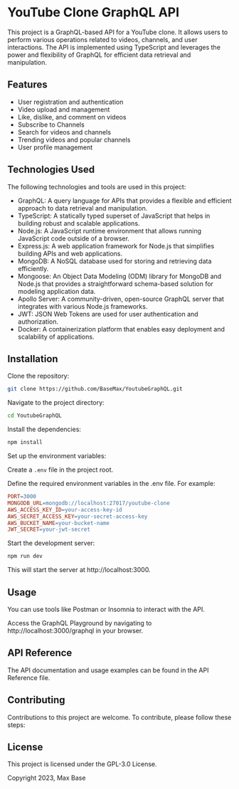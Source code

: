 # YouTube Clone GraphQL API

This project is a GraphQL-based API for a YouTube clone. It allows users to perform various operations related to videos, channels, and user interactions. The API is implemented using TypeScript and leverages the power and flexibility of GraphQL for efficient data retrieval and manipulation.

## Features

- User registration and authentication
- Video upload and management
- Like, dislike, and comment on videos
- Subscribe to Channels
- Search for videos and channels
- Trending videos and popular channels
- User profile management

## Technologies Used

The following technologies and tools are used in this project:

- GraphQL: A query language for APIs that provides a flexible and efficient approach to data retrieval and manipulation.
- TypeScript: A statically typed superset of JavaScript that helps in building robust and scalable applications.
- Node.js: A JavaScript runtime environment that allows running JavaScript code outside of a browser.
- Express.js: A web application framework for Node.js that simplifies building APIs and web applications.
- MongoDB: A NoSQL database used for storing and retrieving data efficiently.
- Mongoose: An Object Data Modeling (ODM) library for MongoDB and Node.js that provides a straightforward schema-based solution for modeling application data.
- Apollo Server: A community-driven, open-source GraphQL server that integrates with various Node.js frameworks.
- JWT: JSON Web Tokens are used for user authentication and authorization.
- Docker: A containerization platform that enables easy deployment and scalability of applications.

## Installation

Clone the repository:

```bash
git clone https://github.com/BaseMax/YoutubeGraphQL.git
```

Navigate to the project directory:

```bash
cd YoutubeGraphQL
```

Install the dependencies:

```bash
npm install
```

Set up the environment variables:

Create a `.env` file in the project root.

Define the required environment variables in the .env file. For example:

```makefile
PORT=3000
MONGODB_URL=mongodb://localhost:27017/youtube-clone
AWS_ACCESS_KEY_ID=your-access-key-id
AWS_SECRET_ACCESS_KEY=your-secret-access-key
AWS_BUCKET_NAME=your-bucket-name
JWT_SECRET=your-jwt-secret
```

Start the development server:

```bash
npm run dev
```

This will start the server at http://localhost:3000.

## Usage

You can use tools like Postman or Insomnia to interact with the API.

Access the GraphQL Playground by navigating to http://localhost:3000/graphql in your browser.

## API Reference

The API documentation and usage examples can be found in the API Reference file.

## Contributing

Contributions to this project are welcome. To contribute, please follow these steps:

## License

This project is licensed under the GPL-3.0 License.

Copyright 2023, Max Base
